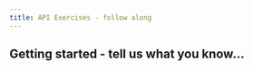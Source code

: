 ```yaml
---
title: API Exercises - follow along
---
```


## Getting started - tell us what you know...

<script type="text/javascript" src="http://www.polljunkie.com/Scripts/embedder.js?v=1"></script>
<script type="text/javascript">
PollJunkie.show({"s":"what-languages-do-you-use-in-your-work","width":"300","height":"300","code":"bqbbio","borderColor":"#44ADE9","barBgColor":"#44ADE9","fontColor":"#fff"});
</script>
